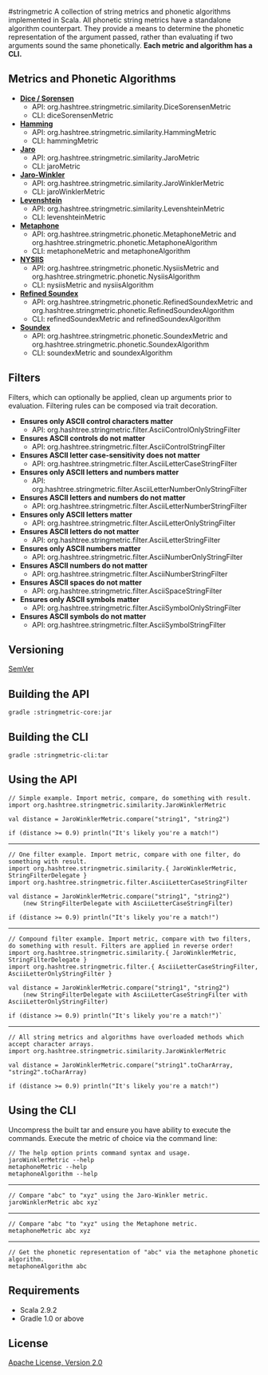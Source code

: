 #stringmetric
A collection of string metrics and phonetic algorithms implemented in Scala. All phonetic string metrics have a standalone algorithm counterpart. They provide a means to determine the phonetic representation of the argument passed, rather than evaluating if two arguments sound the same phonetically. __Each metric and algorithm has a CLI.__

## Metrics and Phonetic Algorithms
* __[Dice / Sorensen](http://en.wikipedia.org/wiki/Dice%27s_coefficient)__
	* API: org.hashtree.stringmetric.similarity.DiceSorensenMetric
	* CLI: diceSorensenMetric
* __[Hamming](http://en.wikipedia.org/wiki/Hamming_distance)__
	* API: org.hashtree.stringmetric.similarity.HammingMetric
	* CLI: hammingMetric
* __[Jaro](http://en.wikipedia.org/wiki/Jaro-Winkler_distance)__
	* API: org.hashtree.stringmetric.similarity.JaroMetric
	* CLI: jaroMetric
* __[Jaro-Winkler](http://en.wikipedia.org/wiki/Jaro-Winkler_distance)__
	* API: org.hashtree.stringmetric.similarity.JaroWinklerMetric
	* CLI: jaroWinklerMetric
* __[Levenshtein](http://en.wikipedia.org/wiki/Levenshtein_distance)__
	* API: org.hashtree.stringmetric.similarity.LevenshteinMetric
	* CLI: levenshteinMetric
* __[Metaphone](http://en.wikipedia.org/wiki/Metaphone)__
	* API: org.hashtree.stringmetric.phonetic.MetaphoneMetric and org.hashtree.stringmetric.phonetic.MetaphoneAlgorithm
	* CLI: metaphoneMetric and metaphoneAlgorithm
* __[NYSIIS](http://en.wikipedia.org/wiki/New_York_State_Identification_and_Intelligence_System)__
	* API: org.hashtree.stringmetric.phonetic.NysiisMetric and org.hashtree.stringmetric.phonetic.NysiisAlgorithm
	* CLI: nysiisMetric and nysiisAlgorithm
* __[Refined Soundex](http://ntz-develop.blogspot.com/2011/03/phonetic-algorithms.html)__
	* API: org.hashtree.stringmetric.phonetic.RefinedSoundexMetric and org.hashtree.stringmetric.phonetic.RefinedSoundexAlgorithm
	* CLI: refinedSoundexMetric and refinedSoundexAlgorithm
* __[Soundex](http://en.wikipedia.org/wiki/Soundex)__
	* API: org.hashtree.stringmetric.phonetic.SoundexMetric and org.hashtree.stringmetric.phonetic.SoundexAlgorithm
	* CLI: soundexMetric and soundexAlgorithm

## Filters
Filters, which can optionally be applied, clean up arguments prior to evaluation. Filtering rules can be composed via trait decoration.

* __Ensures only ASCII control characters matter__
	* API: org.hashtree.stringmetric.filter.AsciiControlOnlyStringFilter
* __Ensures ASCII controls do not matter__
	* API: org.hashtree.stringmetric.filter.AsciiControlStringFilter
* __Ensures ASCII letter case-sensitivity does not matter__
	* API: org.hashtree.stringmetric.filter.AsciiLetterCaseStringFilter
* __Ensures only ASCII letters and numbers matter__
	* API: org.hashtree.stringmetric.filter.AsciiLetterNumberOnlyStringFilter
* __Ensures ASCII letters and numbers do not matter__
	* API: org.hashtree.stringmetric.filter.AsciiLetterNumberStringFilter
* __Ensures only ASCII letters matter__
	* API: org.hashtree.stringmetric.filter.AsciiLetterOnlyStringFilter
* __Ensures ASCII letters do not matter__
	* API: org.hashtree.stringmetric.filter.AsciiLetterStringFilter
* __Ensures only ASCII numbers matter__
	* API: org.hashtree.stringmetric.filter.AsciiNumberOnlyStringFilter
* __Ensures ASCII numbers do not matter__
	* API: org.hashtree.stringmetric.filter.AsciiNumberStringFilter
* __Ensures ASCII spaces do not matter__
	* API: org.hashtree.stringmetric.filter.AsciiSpaceStringFilter
* __Ensures only ASCII symbols matter__
	* API: org.hashtree.stringmetric.filter.AsciiSymbolOnlyStringFilter
* __Ensures ASCII symbols do not matter__
	* API: org.hashtree.stringmetric.filter.AsciiSymbolStringFilter

## Versioning
[SemVer](http://semver.org/)

## Building the API
    gradle :stringmetric-core:jar

## Building the CLI
    gradle :stringmetric-cli:tar

## Using the API
    // Simple example. Import metric, compare, do something with result. 
    import org.hashtree.stringmetric.similarity.JaroWinklerMetric  
  
    val distance = JaroWinklerMetric.compare("string1", "string2")

    if (distance >= 0.9) println("It's likely you're a match!")

*****

    // One filter example. Import metric, compare with one filter, do something with result.
    import org.hashtree.stringmetric.similarity.{ JaroWinklerMetric, StringFilterDelegate }
    import org.hashtree.stringmetric.filter.AsciiLetterCaseStringFilter

    val distance = JaroWinklerMetric.compare("string1", "string2")
        (new StringFilterDelegate with AsciiLetterCaseStringFilter)

    if (distance >= 0.9) println("It's likely you're a match!")

*****

    // Compound filter example. Import metric, compare with two filters, do something with result. Filters are applied in reverse order!
    import org.hashtree.stringmetric.similarity.{ JaroWinklerMetric, StringFilterDelegate }
    import org.hashtree.stringmetric.filter.{ AsciiLetterCaseStringFilter, AsciiLetterOnlyStringFilter }

    val distance = JaroWinklerMetric.compare("string1", "string2")
        (new StringFilterDelegate with AsciiLetterCaseStringFilter with AsciiLetterOnlyStringFilter)

    if (distance >= 0.9) println("It's likely you're a match!")`

*****

    // All string metrics and algorithms have overloaded methods which accept character arrays.
    import org.hashtree.stringmetric.similarity.JaroWinklerMetric
  
    val distance = JaroWinklerMetric.compare("string1".toCharArray, "string2".toCharArray)

    if (distance >= 0.9) println("It's likely you're a match!")

## Using the CLI
Uncompress the built tar and ensure you have ability to execute the commands. Execute the metric of choice via the command line:

    // The help option prints command syntax and usage.
    jaroWinklerMetric --help
    metaphoneMetric --help
    metaphoneAlgorithm --help

*****

    // Compare "abc" to "xyz" using the Jaro-Winkler metric.
    jaroWinklerMetric abc xyz`  

*****

    // Compare "abc "to "xyz" using the Metaphone metric.
    metaphoneMetric abc xyz

*****

    // Get the phonetic representation of "abc" via the metaphone phonetic algorithm. 
    metaphoneAlgorithm abc

## Requirements
* Scala 2.9.2
* Gradle 1.0 or above

## License
[Apache License, Version 2.0](http://www.apache.org/licenses/LICENSE-2.0)